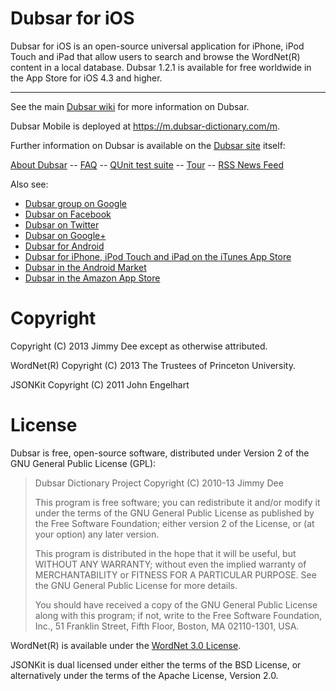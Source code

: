 Dubsar for iOS
==============

Dubsar for iOS is an open-source universal application for iPhone,
iPod Touch and iPad that allow users to search and browse the WordNet(R) content
in a local database. Dubsar 1.2.1 is available for free worldwide
in the App Store for iOS 4.3 and higher.

* * *

See the main [Dubsar wiki](https://github.com/jdee/dubsar/wiki) for more information on Dubsar.

Dubsar Mobile is deployed at https://m.dubsar-dictionary.com/m.

Further information on Dubsar is available on the [Dubsar site](https://dubsar-dictionary.com) itself:

[About Dubsar](https://dubsar-dictionary.com/about)
-- [FAQ](https://dubsar-dictionary.com/faq)
-- [QUnit test suite](https://dubsar-dictionary.com/qunit)
-- [Tour](https://dubsar-dictionary.com/tour)
-- [RSS News Feed](https://dubsar-dictionary.com/rss_news.xml)

Also see:

- [Dubsar group on Google](http://groups.google.com/group/dubsar)
- [Dubsar on Facebook](http://www.facebook.com/pages/Dubsar/155561501154946)
- [Dubsar on Twitter](http://twitter.com/#!/dubsar)
- [Dubsar on Google+](https://plus.google.com/111210736976423589433)
- [Dubsar for Android](https://github.com/jdee/dubsar_android)
- [Dubsar for iPhone, iPod Touch and iPad on the iTunes App Store](http://phobos.apple.com/WebObjects/MZStore.woa/wa/viewSoftware?id=453868483&mt=8)
- [Dubsar in the Android Market](https://market.android.com/details?id=com.dubsar_dictionary.Dubsar)
- [Dubsar in the Amazon App Store](http://www.amazon.com/Jimmy-Dee-Dubsar/dp/B006QCL4PG)

Copyright
=========

Copyright (C) 2013 Jimmy Dee except as otherwise attributed.

WordNet(R) Copyright (C) 2013 The Trustees of Princeton University.

JSONKit Copyright (C) 2011 John Engelhart

License
=======

Dubsar is free, open-source software, distributed under Version 2 of
the GNU General Public License (GPL):

>  Dubsar Dictionary Project
>  Copyright (C) 2010-13 Jimmy Dee
>
>  This program is free software; you can redistribute it and/or
>  modify it under the terms of the GNU General Public License
>  as published by the Free Software Foundation; either version 2
>  of the License, or (at your option) any later version.
>
>  This program is distributed in the hope that it will be useful,
>  but WITHOUT ANY WARRANTY; without even the implied warranty of
>  MERCHANTABILITY or FITNESS FOR A PARTICULAR PURPOSE.  See the
>  GNU General Public License for more details.
>
>  You should have received a copy of the GNU General Public License
>  along with this program; if not, write to the Free Software
>  Foundation, Inc., 51 Franklin Street, Fifth Floor, Boston, MA  02110-1301, USA.

WordNet(R) is available under the [WordNet 3.0 License](http://wordnet.princeton.edu/wordnet/license).

JSONKit is dual licensed under either the terms of the BSD License,
or alternatively under the terms of the Apache License, Version 2.0.
